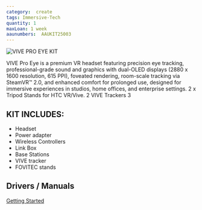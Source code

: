 ```yaml
---
category:  create
tags: Immersive-Tech
quantity: 1
maxLoan: 1 week
aaunumbers:  AAUKIT25003
---
```

![VIVE PRO EYE KIT](https://www.bhphotovideo.com/cdn-cgi/image/fit=scale-down,width=500,quality=95/https://www.bhphotovideo.com/images/images500x500/htc_99harj000_00_vive_pro_eye_virtual_1585582006_1524556.jpg)

VIVE Pro Eye is a premium VR headset featuring precision eye tracking, professional-grade sound and graphics with dual-OLED displays (2880 x 1600 resolution, 615 PPI), foveated rendering, room-scale tracking via SteamVR™ 2.0, and enhanced comfort for prolonged use, designed for immersive experiences in studios, home offices, and enterprise settings. 2 x Tripod Stands for HTC VR/Vive. 2 VIVE Trackers 3
## KIT INCLUDES:
-  Headset 
-  Power adapter 
-  Wireless Controllers 
-  Link Box 
-  Base Stations
-  VIVE tracker 
-  FOVITEC stands

## Drivers / Manuals
[Getting Started](https://developer.vive.com/documents/718/VIVE_Pro_Eye_user_guide.pdf)



